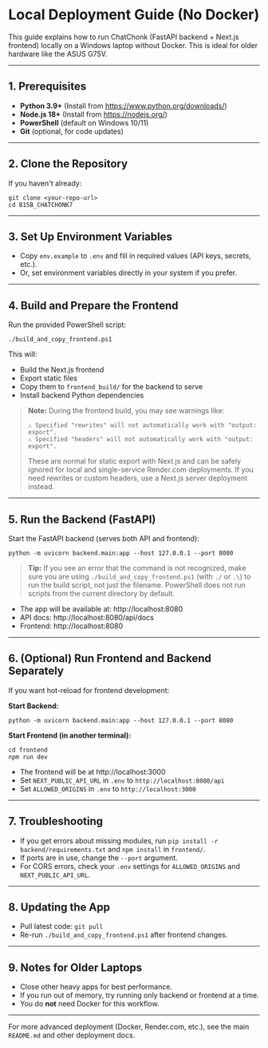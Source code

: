 # Local Deployment Guide (No Docker)

This guide explains how to run ChatChonk (FastAPI backend + Next.js frontend) locally on a Windows laptop without Docker. This is ideal for older hardware like the ASUS G75V.

---

## 1. Prerequisites
- **Python 3.9+** (Install from https://www.python.org/downloads/)
- **Node.js 18+** (Install from https://nodejs.org/)
- **PowerShell** (default on Windows 10/11)
- **Git** (optional, for code updates)

---

## 2. Clone the Repository
If you haven't already:
```pwsh
git clone <your-repo-url>
cd B15B_CHATCHONK7
```

---

## 3. Set Up Environment Variables
- Copy `env.example` to `.env` and fill in required values (API keys, secrets, etc.).
- Or, set environment variables directly in your system if you prefer.

---

## 4. Build and Prepare the Frontend
Run the provided PowerShell script:
```pwsh
./build_and_copy_frontend.ps1
```
This will:
- Build the Next.js frontend
- Export static files
- Copy them to `frontend_build/` for the backend to serve
- Install backend Python dependencies

> **Note:** During the frontend build, you may see warnings like:
> 
>     ⚠ Specified "rewrites" will not automatically work with "output: export".
>     ⚠ Specified "headers" will not automatically work with "output: export".
> 
> These are normal for static export with Next.js and can be safely ignored for local and single-service Render.com deployments. If you need rewrites or custom headers, use a Next.js server deployment instead.

---

## 5. Run the Backend (FastAPI)
Start the FastAPI backend (serves both API and frontend):
```pwsh
python -m uvicorn backend.main:app --host 127.0.0.1 --port 8080
```

> **Tip:** If you see an error that the command is not recognized, make sure you are using `./build_and_copy_frontend.ps1` (with `./` or `.\`) to run the build script, not just the filename. PowerShell does not run scripts from the current directory by default.

- The app will be available at: http://localhost:8080
- API docs: http://localhost:8080/api/docs
- Frontend: http://localhost:8080

---

## 6. (Optional) Run Frontend and Backend Separately
If you want hot-reload for frontend development:

**Start Backend:**
```pwsh
python -m uvicorn backend.main:app --host 127.0.0.1 --port 8080
```

**Start Frontend (in another terminal):**
```pwsh
cd frontend
npm run dev
```
- The frontend will be at http://localhost:3000
- Set `NEXT_PUBLIC_API_URL` in `.env` to `http://localhost:8080/api`
- Set `ALLOWED_ORIGINS` in `.env` to `http://localhost:3000`

---

## 7. Troubleshooting
- If you get errors about missing modules, run `pip install -r backend/requirements.txt` and `npm install` in `frontend/`.
- If ports are in use, change the `--port` argument.
- For CORS errors, check your `.env` settings for `ALLOWED_ORIGINS` and `NEXT_PUBLIC_API_URL`.

---

## 8. Updating the App
- Pull latest code: `git pull`
- Re-run `./build_and_copy_frontend.ps1` after frontend changes.

---

## 9. Notes for Older Laptops
- Close other heavy apps for best performance.
- If you run out of memory, try running only backend or frontend at a time.
- You do **not** need Docker for this workflow.

---

For more advanced deployment (Docker, Render.com, etc.), see the main `README.md` and other deployment docs.
